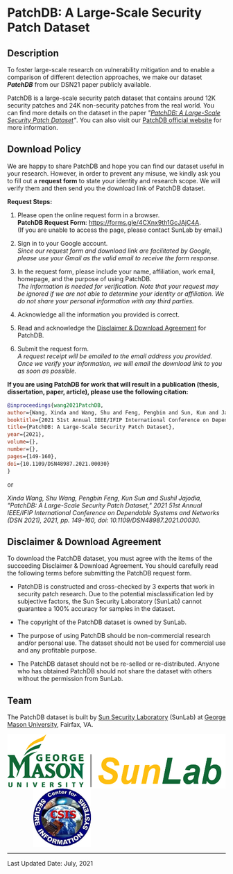 # PatchDB: A Large-Scale Security Patch Dataset

## Description

To foster large-scale research on vulnerability mitigation and to enable a comparison of different detection approaches, we make our dataset ***PatchDB*** from our DSN21 paper publicly available. 

PatchDB is a large-scale security patch dataset that contains around 12K security patches and 24K non-security patches from the real world. 
You can find more details on the dataset in the paper *"[PatchDB: A Large-Scale Security Patch Dataset](https://csis.gmu.edu/ksun/publications/dsn21_PatchDB.pdf)"*. You can also visit our [PatchDB official website](https://sunlab-gmu.github.io/PatchDB) for more information.

## Download Policy

We are happy to share PatchDB and hope you can find our dataset useful in your research. 
However, in order to prevent any misuse, we kindly ask you to fill out a **request form** to state your identity and research scope. 
We will verify them and then send you the download link of PatchDB dataset.

**Request Steps:**

1. Please open the online request form in a browser. \
   **PatchDB Request Form**: https://forms.gle/4CXnx9th1GcJAjC4A. \
   (If you are unable to access the page, please contact SunLab by email.)

2. Sign in to your Google account. \
   *Since our request form and download link are facilitated by Google, please use your Gmail as the valid email to receive the form response.*

3. In the request form, please include your name, affiliation, work email, homepage, and the purpose of using PatchDB. \
   *The information is needed for verification.
   Note that your request may be ignored if we are not able to determine your identity or affiliation.
   We do not share your personal information with any third parties.*

4. Acknowledge all the information you provided is correct.

5. Read and acknowledge the [Disclaimer & Download Agreement](#jump) for PatchDB.

6. Submit the request form. \
   *A request receipt will be emailed to the email address you provided.
   Once we verify your information, we will email the download link to you as soon as possible.*

**If you are using PatchDB for work that will result in a publication (thesis, dissertation, paper, article), please use the following citation:**

```bibtex
@inproceedings{wang2021PatchDB, 
author={Wang, Xinda and Wang, Shu and Feng, Pengbin and Sun, Kun and Jajodia, Sushil},
booktitle={2021 51st Annual IEEE/IFIP International Conference on Dependable Systems and Networks (DSN)}, 
title={PatchDB: A Large-Scale Security Patch Dataset}, 
year={2021},
volume={},
number={},
pages={149-160},
doi={10.1109/DSN48987.2021.00030}
}
```

or

*Xinda Wang, Shu Wang, Pengbin Feng, Kun Sun and Sushil Jajodia, "PatchDB: A Large-Scale Security Patch Dataset," 2021 51st Annual IEEE/IFIP International Conference on Dependable Systems and Networks (DSN 2021), 2021, pp. 149-160, doi: 10.1109/DSN48987.2021.00030.*


## Disclaimer & Download Agreement<span id="jump"></span>

To download the PatchDB dataset, you must agree with the items of the succeeding Disclaimer & Download Agreement. You should carefully read the following terms before submitting the PatchDB request form.

- PatchDB is constructed and cross-checked by 3 experts that work in security patch research.
  Due to the potential misclassification led by subjective factors, the Sun Security Laboratory (SunLab) cannot guarantee a 100% accuracy for samples in the dataset.

- The copyright of the PatchDB dataset is owned by SunLab.

- The purpose of using PatchDB should be non-commercial research and/or personal use. The dataset should not be used for commercial use and any profitable purpose.

- The PatchDB dataset should not be re-selled or re-distributed. Anyone who has obtained PatchDB should not share the dataset with others without the permission from SunLab.

## Team

The PatchDB dataset is built by [Sun Security Laboratory](https://sunlab-gmu.github.io/) (SunLab) at [George Mason University](https://www2.gmu.edu/), Fairfax, VA. 

<div align="left" display="flex">    
    <img src="./img/sunlab_logo_full.png" height = "125" alt="sunlab" align="center" />
    &emsp;&emsp;&emsp;&emsp;
    <img src="./img/csis.png" height = "135" alt="csis" align="center" />
</div>

---
Last Updated Date: July, 2021

